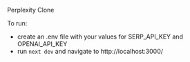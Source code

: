 Perplexity Clone


To run:
- create an .env file with your values for SERP_API_KEY and OPENAI_API_KEY
- run `next dev` and navigate to http://localhost:3000/
